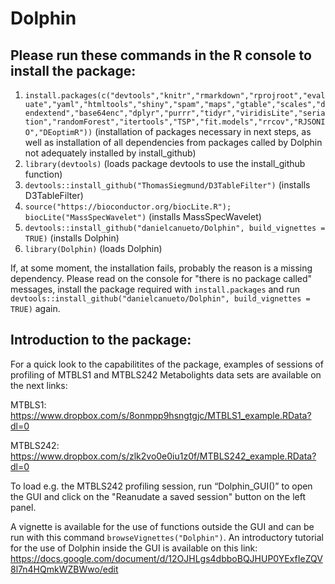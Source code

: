 # Dolphin

## Please run these commands in the R console to install the package:

1. `install.packages(c("devtools","knitr","rmarkdown","rprojroot","evaluate","yaml","htmltools","shiny","spam","maps","gtable","scales","dendextend","base64enc","dplyr","purrr","tidyr","viridisLite","seriation","randomForest","itertools","TSP","fit.models","rrcov","RJSONIO","DEoptimR"))`               (installation of packages necessary in next steps, as well as installation of all dependencies from packages called by Dolphin not adequately installed by install_github) 
2. `library(devtools)`           (loads package devtools to use the install_github function)
3. `devtools::install_github("ThomasSiegmund/D3TableFilter")`             (installs D3TableFilter) 
4. `source("https://bioconductor.org/biocLite.R"); biocLite("MassSpecWavelet")`            (installs MassSpecWavelet) 
5. `devtools::install_github("danielcanueto/Dolphin", build_vignettes = TRUE)`           (installs Dolphin)
6. `library(Dolphin)`          (loads Dolphin)

If, at some moment, the installation fails, probably the reason is a missing dependency. Please read on the console for "there is no package called" messages, install the package required with `install.packages` and run `devtools::install_github("danielcanueto/Dolphin", build_vignettes = TRUE)` again.


## Introduction to the package:

For a quick look to the capabilitites of the package, examples of sessions of profiling of MTBLS1 and MTBLS242 Metabolights data sets are available on the next links:

MTBLS1: https://www.dropbox.com/s/8onmpp9hsngtgjc/MTBLS1_example.RData?dl=0

MTBLS242: https://www.dropbox.com/s/zlk2vo0e0iu1z0f/MTBLS242_example.RData?dl=0

To load e.g. the MTBLS242 profiling session, run “Dolphin_GUI()” to open the GUI and click on the "Reanudate a saved session" button on the left panel. 


A vignette is available for the use of functions outside the GUI and can be run with this command `browseVignettes("Dolphin")`. An introductory tutorial for the use of Dolphin inside the GUI is available on this link: https://docs.google.com/document/d/12OJHLgs4dbboBQJHUP0YExfIeZQV8l7n4HQmkWZBWwo/edit

